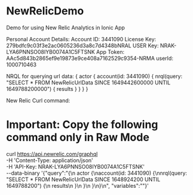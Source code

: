 # NewRelicDemo
Demo for using New Relic Analytics in Ionic App

Personal Account Details:
Account ID: 3441090
License Key: 279bdfc9c03f3e2ac0605236d3a8c7d4348bNRAL
USER Key: NRAK-LYA6PNNSO08IYB0074A1C5FTSNK
App Token: AAc5d843b2865ef9e19873e9ce408a7162529c9354-NRMA
userId: 1000710463

NRQL for querying url data:
{
  actor {
    account(id: 3441090) {
      nrql(query: "SELECT * FROM NewRelicUrlData SINCE 1649442600000 UNTIL 1649788200000") {
        results
      }
    }
  }
}


New Relic Curl command: 


# Important: Copy the following command only in Raw Mode


curl https://api.newrelic.com/graphql \
  -H 'Content-Type: application/json' \
  -H 'API-Key: NRAK-LYA6PNNSO08IYB0074A1C5FTSNK' \
  --data-binary '{"query":"{\n  actor {\naccount(id: 3441090) {\nnrql(query: \"SELECT * FROM NewRelicUrlData SINCE 1648924200 UNTIL 1649788200\") {\n        results\n      }\n    }\n  }\n}\n", "variables":""}'
